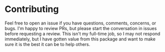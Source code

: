# Contributing

Feel free to open an issue if you have questions, comments, concerns, or bugs. I'm happy to review PRs, but please start the conversation in issues before requesting a review. This isn't my full-time job, so I may not respond immediately, but I have gotten value from this package and want to make sure it is the best it can be to help others.
